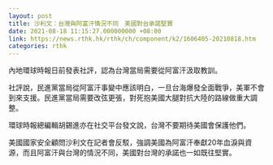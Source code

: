 ```yaml
---
layout: post
title: 沙利文：台灣與阿富汗情況不同　美國對台承諾堅實
date: 2021-08-18 11:15:27.000000000 +08:00
link: https://news.rthk.hk/rthk/ch/component/k2/1606405-20210818.htm
categories: rthk
---
```


內地環球時報日前發表社評，認為台灣當局需要從阿富汗汲取教訓。

社評說，民進黨當局從阿富汗事變中應該明白，一旦台海爆發全面戰爭，美軍不會到來支援。民進黨當局需要改弦更張，對死抱美國大腿對抗大陸的路線做重大調整。

環球時報總編輯胡錫進亦在社交平台發文說，台灣不要期待美國會保護他們。

美國國家安全顧問沙利文在記者會反駁，強調美國為阿富汗奉獻20年血淚與資源，而且阿富汗與台灣的情況不同，美國對台灣的承諾也一如既往堅實。
